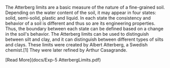 The Atterberg limits are a basic measure of the nature of a fine-grained soil. Depending on the water content of the soil, it may appear in four states: solid, semi-solid, plastic and liquid. In each state the consistency and behavior of a soil is different and thus so are its engineering properties. Thus, the boundary between each state can be defined based on a change in the soil's behavior. The Atterberg limits can be used to distinguish between silt and clay, and it can distinguish between different types of silts and clays. These limits were created by Albert Atterberg, a Swedish chemist.[1] They were later refined by Arthur Casagrande.

[Read More](docs/Exp-5 AtterbergLimits.pdf)
